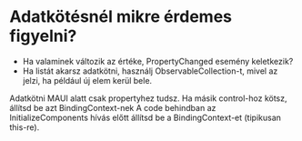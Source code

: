 ﻿# Adatkötésnél mikre érdemes figyelni?

- Ha valaminek változik az értéke, PropertyChanged esemény keletkezik?
- Ha listát akarsz adatkötni, használj ObservableCollection-t, mivel az jelzi, ha például új elem kerül bele.

Adatkötni MAUI alatt csak propertyhez tudsz.
Ha másik control-hoz kötsz, állítsd be azt BindingContext-nek
A code behindban az InitializeComponents hívás előtt állítsd be a BindingContext-et (tipikusan this-re).

